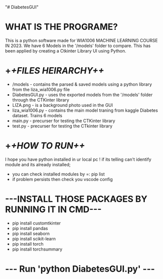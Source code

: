 "# DiabetesGUI" 
# WHAT IS THE PROGRAME?
This is a python software made for WIA1006 MACHINE LEARNING COURSE IN 2023.
We have 6 Models in the '/models' folder to compare.
This has been applied by creating a Ctkinter Library UI using Python.

# +_+_FILES HEIRARCHY+_+_

  - /models - contains the parsed & saved models using a python library from the liza_wia1006.py file
  - DiabetesGUI.py - uses the exported models from the '/models' folder through the CTKinter library
  - LIZA.png - is a background photo used in the GUI
  - liza_wia1006.py - contains the main model traning from kaggle Diabetes dataset. Trains 6 models
  - main.py - precurser for testing the CTKinter library
  - test.py - precurser for testing the CTkinter library




# +_+_HOW TO RUN+_+_
I hope you have python installed in ur local pc !
if its telling can't identify module and its already installed;
- you can check installed modules by =: pip list
- if problem persists then check you vscode config

# ---INSTALL THOSE PACKAGES BY RUNNING IT IN CMD---


- pip install customtkinter
- pip install pandas
- pip install seaborn
- pip install scikit-learn
- pip install torch
- pip install torchsummary


# --- Run 'python DiabetesGUI.py' ---
